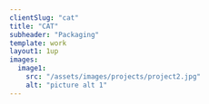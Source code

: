 ```yaml
---
clientSlug: "cat"
title: "CAT"
subheader: "Packaging"
template: work
layout1: 1up
images:
  image1:
    src: "/assets/images/projects/project2.jpg"
    alt: "picture alt 1"
---
```

